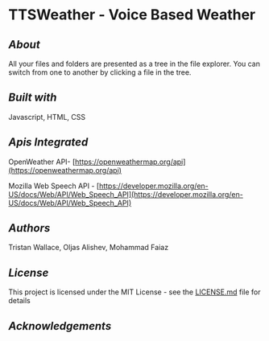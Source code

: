 <h1>TTSWeather - Voice Based Weather</h1>

## <i>About</i>

All your files and folders are presented as a tree in the file explorer. You can switch from one to another by clicking a file in the tree.
## <i>Built with</i>

Javascript, HTML, CSS

## <i>Apis Integrated</i>
OpenWeather API- [https://openweathermap.org/api](https://openweathermap.org/api)

Mozilla Web Speech API -
[https://developer.mozilla.org/en-US/docs/Web/API/Web_Speech_API](https://developer.mozilla.org/en-US/docs/Web/API/Web_Speech_API)

## <i>Authors</i>

Tristan Wallace, Oljas Alishev, Mohammad Faiaz

## <i>License</i>

This project is licensed under the MIT License - see the [LICENSE.md](https://gist.github.com/BinaryUnderground/LICENSE.md) file for details

## <i>Acknowledgements</i>

